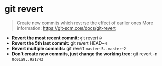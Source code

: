 # git revert
> Create new commits which reverse the effect of earlier ones
> More information: <https://git-scm.com/docs/git-revert>
- **Revert the most recent commit:**
git revert `@`
- **Revert the 5th last commit:**
git revert HEAD~`4`
- **Revert multiple commits:**
git revert `master~5..master~2`
- **Don't create new commits, just change the working tree:**
git revert -n `0c01a9..9a1743`

